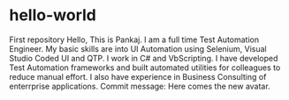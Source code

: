 # hello-world
First repository
Hello,
This is Pankaj. I am a full time Test Automation Engineer. My basic skills are into UI Automation using Selenium, Visual Studio Coded UI and QTP. I work in C# and VbScripting. I have developed Test Automation frameworks and built automated utilities for colleagues to reduce manual effort. I also have experience in Business Consulting of enterrprise applications. 
Commit message: Here comes the new avatar.
